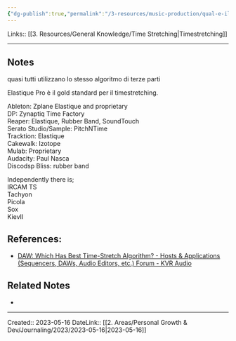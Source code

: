 ```yaml
---
{"dg-publish":true,"permalink":"/3-resources/music-production/qual-e-il-miglior-algoritmo-di-timestretching/"}
---
```


Links:: [[3. Resources/General Knowledge/Time Stretching\|Timestretching]]
 
---
## Notes
quasi tutti utilizzano lo stesso algoritmo di terze parti


Elastique Pro è il gold standard per il timestretching.


Ableton: Zplane Elastique and proprietary  
DP: Zynaptiq Time Factory  
Reaper: Elastique, Rubber Band, SoundTouch  
Serato Studio/Sample: PitchNTime  
Tracktion: Elastique  
Cakewalk: Izotope  
Mulab: Proprietary  
Audacity: Paul Nasca  
Discodsp Bliss: rubber band  
  
Independently there is;  
IRCAM TS  
Tachyon  
Picola  
Sox  
KievII









## References:
- [DAW: Which Has Best Time-Stretch Algorithm? - Hosts & Applications (Sequencers, DAWs, Audio Editors, etc.) Forum - KVR Audio](https://www.kvraudio.com/forum/viewtopic.php?t=579322)



## Related Notes
- 




---
Created:: 2023-05-16
DateLink:: [[2. Areas/Personal Growth & Dev/Journaling/2023/2023-05-16\|2023-05-16]]

